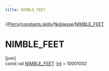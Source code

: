 ```yaml
---
title: NIMBLE_FEET
---
```

//[Perry](../../../index.html)/[constants.skills](../index.html)/[Noblesse](index.html)/[NIMBLE_FEET](-n-i-m-b-l-e_-f-e-e-t.html)



# NIMBLE_FEET



[jvm]\
const val [NIMBLE_FEET](-n-i-m-b-l-e_-f-e-e-t.html): [Int](https://kotlinlang.org/api/latest/jvm/stdlib/kotlin/-int/index.html) = 10001002




